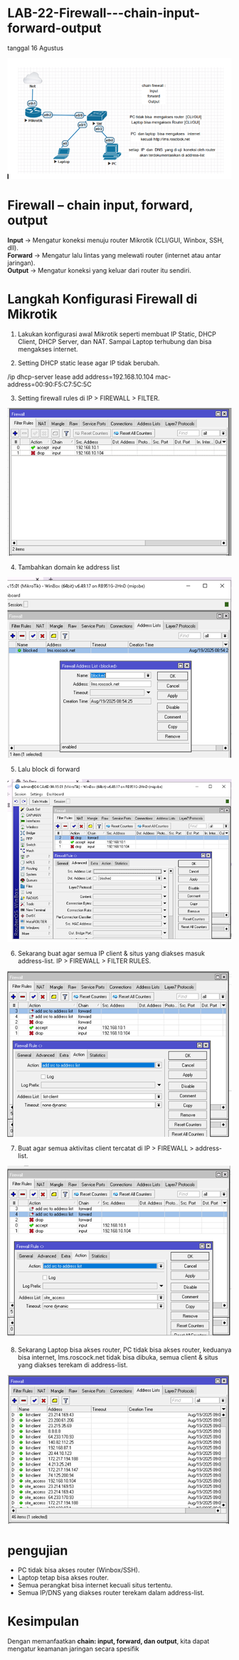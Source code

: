 # LAB-22-Firewall---chain-input-forward-output
tanggal 16 Agustus 

![m](POPOP.PNG)

# Firewall – chain input, forward, output 

**Input** → Mengatur koneksi menuju router Mikrotik (CLI/GUI, Winbox, SSH, dll).   
**Forward** → Mengatur lalu lintas yang melewati router (internet atau antar jaringan).   
**Output** → Mengatur koneksi yang keluar dari router itu sendiri.   

# Langkah Konfigurasi Firewall di Mikrotik
1. Lakukan konfigurasi awal Mikrotik seperti membuat IP Static, DHCP Client, DHCP Server, dan NAT.
   Sampai Laptop terhubung dan bisa mengakses internet.

2. Setting DHCP static lease agar IP tidak berubah.

  /ip dhcp-server lease add address=192.168.10.104 mac-address=00:90:F5:C7:5C:5C  

3. Setting firewall rules di IP > FIREWALL > FILTER.

![m](ahhh.PNG)

4. Tambahkan domain ke address list
 
![m](wwwe.PNG)

5. Lalu block di forward 
 
![m](TLTLTL.PNG)

6. Sekarang buat agar semua IP client & situs yang diakses masuk address-list. IP > FIREWALL > FILTER RULES.

![m](DLDL1.PNG)

7. Buat agar semua aktivitas client tercatat di IP > FIREWALL > address-list.
   
![m](DLDL2.PNG)


8. Sekarang Laptop bisa akses router, PC tidak bisa akses router, keduanya bisa internet, lms.roscock.net tidak bisa dibuka, semua client & situs yang diakses terekam di address-list.
   
 ![m](DLDL3.PNG)


# pengujian 

* PC tidak bisa akses router (Winbox/SSH).
* Laptop tetap bisa akses router.
* Semua perangkat bisa internet kecuali situs tertentu.
* Semua IP/DNS yang diakses router terekam dalam address-list.


# Kesimpulan

Dengan memanfaatkan **chain: input, forward, dan output**, 
kita dapat mengatur keamanan jaringan secara spesifik
